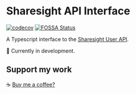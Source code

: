 # Sharesight API Interface

[![codecov](https://codecov.io/gh/jacobjmarks/sharesight-api/branch/main/graph/badge.svg?token=ybrI9iWAhB)](https://codecov.io/gh/jacobjmarks/sharesight-api)
[![FOSSA Status](https://app.fossa.com/api/projects/git%2Bgithub.com%2Fjacobjmarks%2Fsharesight-api.svg?type=shield)](https://app.fossa.com/projects/git%2Bgithub.com%2Fjacobjmarks%2Fsharesight-api?ref=badge_shield)

A Typescript interface to the [Sharesight User API](https://portfolio.sharesight.com/api/2/overview).

🚨 Currently in development.

## Support my work

☕ [Buy me a coffee?](https://www.buymeacoffee.com/jacobjmarks)
